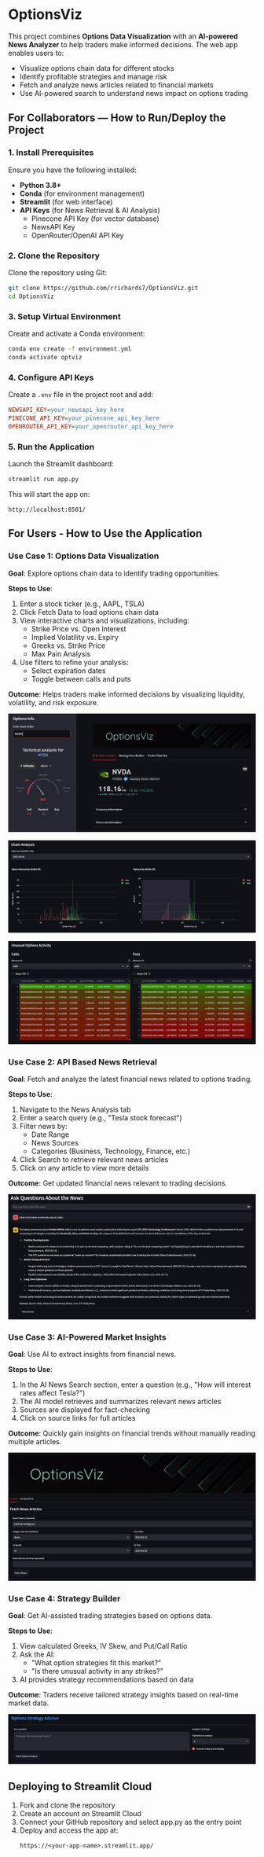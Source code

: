 # OptionsViz

This project combines **Options Data Visualization** with an **AI-powered News Analyzer** to help traders make informed decisions. The web app enables users to:
- Visualize options chain data for different stocks
- Identify profitable strategies and manage risk
- Fetch and analyze news articles related to financial markets
- Use AI-powered search to understand news impact on options trading

## For Collaborators — How to Run/Deploy the Project

### 1. Install Prerequisites

Ensure you have the following installed:
- **Python 3.8+**
- **Conda** (for environment management)
- **Streamlit** (for web interface)
- **API Keys** (for News Retrieval & AI Analysis)
  - Pinecone API Key (for vector database)
  - NewsAPI Key
  - OpenRouter/OpenAI API Key

### 2. Clone the Repository

Clone the repository using Git:

```bash
git clone https://github.com/rrichards7/OptionsViz.git
cd OptionsViz
```

### 3. Setup Virtual Environment

Create and activate a Conda environment:

```bash
conda env create -f environment.yml
conda activate optviz
```

### 4. Configure API Keys

Create a `.env` file in the project root and add:

```ini
NEWSAPI_KEY=your_newsapi_key_here
PINECONE_API_KEY=your_pinecone_api_key_here
OPENROUTER_API_KEY=your_openrouter_api_key_here
```

### 5. Run the Application

Launch the Streamlit dashboard:

```bash
streamlit run app.py
```

This will start the app on:

```
http://localhost:8501/
```


## For Users - How to Use the Application

### Use Case 1: Options Data Visualization

**Goal**: Explore options chain data to identify trading opportunities.

**Steps to Use**:

1. Enter a stock ticker (e.g., AAPL, TSLA)
2. Click Fetch Data to load options chain data
3. View interactive charts and visualizations, including:
   - Strike Price vs. Open Interest
   - Implied Volatility vs. Expiry
   - Greeks vs. Strike Price
   - Max Pain Analysis
4. Use filters to refine your analysis:
   - Select expiration dates
   - Toggle between calls and puts

**Outcome**: Helps traders make informed decisions by visualizing liquidity, volatility, and risk exposure.

![](diagrams/Ticker-image.png)

![](diagrams/Chain-analysis.png)

![](diagrams/Unusual-options-activity.png)


### Use Case 2: API Based News Retrieval

**Goal**: Fetch and analyze the latest financial news related to options trading.

**Steps to Use**:

1. Navigate to the News Analysis tab
2. Enter a search query (e.g., "Tesla stock forecast")
3. Filter news by:
   - Date Range
   - News Sources
   - Categories (Business, Technology, Finance, etc.)
4. Click Search to retrieve relevant news articles
5. Click on any article to view more details

**Outcome**: Get updated financial news relevant to trading decisions.

![](diagrams/News-Analyzer-AI.png)

### Use Case 3: AI-Powered Market Insights

**Goal**: Use AI to extract insights from financial news.

**Steps to Use**:

1. In the AI News Search section, enter a question (e.g., "How will interest rates affect Tesla?")
2. The AI model retrieves and summarizes relevant news articles
3. Sources are displayed for fact-checking
4. Click on source links for full articles

**Outcome**: Quickly gain insights on financial trends without manually reading multiple articles.

![](diagrams/News-Retriever.png)

### Use Case 4: Strategy Builder

**Goal**: Get AI-assisted trading strategies based on options data.

**Steps to Use**:

1. View calculated Greeks, IV Skew, and Put/Call Ratio
2. Ask the AI:
   - "What option strategies fit this market?"
   - "Is there unusual activity in any strikes?"
3. AI provides strategy recommendations based on data

**Outcome**: Traders receive tailored strategy insights based on real-time market data.

![](diagrams/Options-strategy-advisor.png)


## Deploying to Streamlit Cloud

1. Fork and clone the repository
2. Create an account on Streamlit Cloud
3. Connect your GitHub repository and select app.py as the entry point
4. Deploy and access the app at:
   ```
   https://<your-app-name>.streamlit.app/
   ```